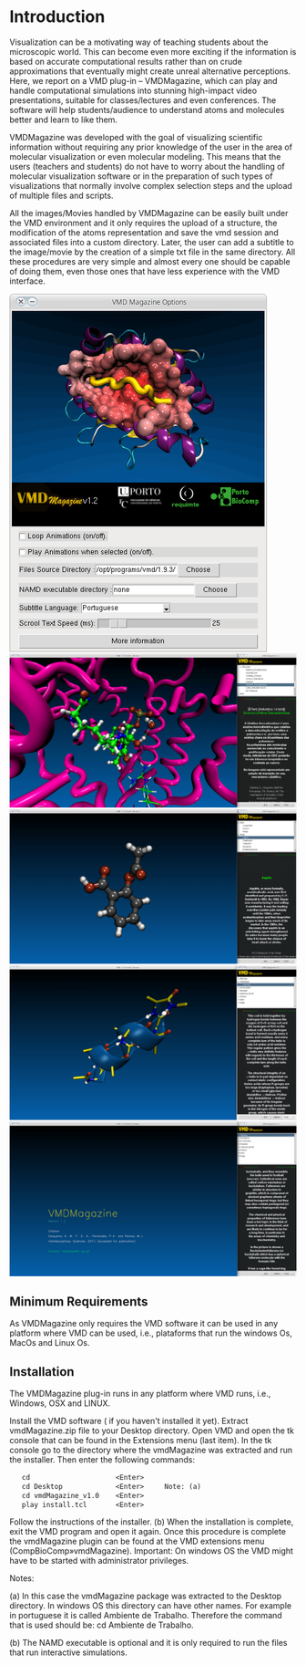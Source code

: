 # Introduction
Visualization can be a motivating way of teaching students about the microscopic world. This can become even more exciting if the information is based on accurate computational results rather than on crude approximations that eventually might create unreal alternative perceptions. Here, we report on a VMD plug-in – VMDMagazine, which can play and handle computational simulations into stunning high-impact video presentations, suitable for classes/lectures and even conferences. The software will help students/audience to understand atoms and molecules better and learn to like them.

VMDMagazine was developed with the goal of visualizing scientific information without requiring any prior knowledge of the user in the area of molecular visualization or even molecular modeling. This means that the users (teachers and students) do not have to worry about the handling of molecular visualization software or in the preparation of such types of visualizations that normally involve complex selection steps and the upload of multiple files and scripts.

All the images/Movies handled by VMDMagazine can be easily built under the VMD environment and it only requires the upload of a structure, the modification of the atoms representation and save the vmd session and associated files into a custom directory. Later, the user can add a subtitle to the image/movie by the creation of a simple txt file in the same directory. All these procedures are very simple and almost every one should be capable of doing them, even those ones that have less experience with the VMD interface.

![Image](Screenshots/image1.gif)
![Image](Screenshots/image2.gif)
![Image](Screenshots/image3.gif)
![Image](Screenshots/image4.gif)
![Image](Screenshots/image5.gif)

## Minimum Requirements
As VMDMagazine only requires the VMD software it can be used in any platform where VMD can be used, i.e., plataforms that run the windows Os, MacOs and Linux Os.

## Installation

The VMDMagazine plug-in runs in any platform where VMD runs, i.e., Windows, OSX and LINUX.

Install the VMD software ( if you haven't installed it yet).
Extract vmdMagazine.zip file to your Desktop directory.
Open VMD and open the tk console that can be found in the Extensions menu (last item).
In the tk console go to the directory where the vmdMagazine was extracted and run the installer. Then enter the following commands:
```
   cd                     <Enter>
   cd Desktop             <Enter>     Note: (a)
   cd vmdMagazine_v1.0    <Enter>
   play install.tcl       <Enter>
```
Follow the instructions of the installer. (b)
When the installation is complete, exit the VMD program and open it again.
Once this procedure is complete the vmdMagazine plugin can be found at the VMD extensions menu (CompBioComp»vmdMagazine).
Important: On windows OS the VMD might have to be started with administrator privileges.

Notes:

(a) In this case the vmdMagazine package was extracted to the Desktop directory. In windows OS this directory can have other names. For example in portuguese it is called Ambiente de Trabalho. Therefore the command that is used should be: cd Ambiente de Trabalho.

(b) The NAMD executable is optional and it is only required to run the files that run interactive simulations.

